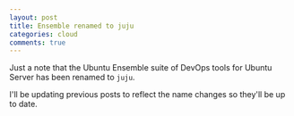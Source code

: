 ```yaml
---
layout: post
title: Ensemble renamed to juju
categories: cloud
comments: true
---
```


Just a note that the Ubuntu Ensemble suite of DevOps tools for
Ubuntu Server has been renamed to `juju`.

I'll be updating previous posts to reflect the name changes so they'll be up to date.

